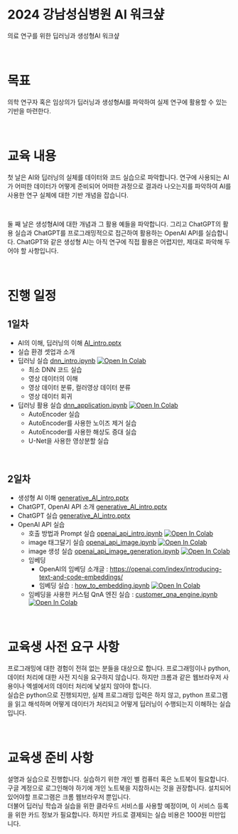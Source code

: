 # 2024 강남성심병원 AI 워크샾

의료 연구를 위한 딥러닝과 생성형AI 워크샾

<br>

# 목표

의학 연구자 혹은 임상의가 딥러닝과 생성형AI를 파악하여 실제 연구에 활용할 수 있는 기반을 마련한다.

<br>

# 교육 내용

첫 날은 AI와 딥러닝의 실체를 데이터와 코드 실습으로 파악합니다. 
연구에 사용되는 AI가 어떠한 데이터가 어떻게 준비되어 어떠한 과정으로 결과라 나오는지를 파악하여 AI를 사용한 연구 실체에 대한 기반 개념을 잡습니다.

<br>

둘 째 날은 생성형AI에 대한 개념과 그 활용 예들을 파악합니다.
그리고 ChatGPT의 활용 실습과 ChatGPT를 프로그래밍적으로 접근하여 활용하는 OpenAI API를 실습합니다.
ChatGPT와 같은 생성형 AI는 아직 연구에 직접 활용은 어렵지만, 제대로 파악해 두어야 할 사항입니다.

<br>

# 진행 일정

## 1일차

- AI의 이해, 딥러닝의 이해 [AI_intro.pptx](AI_intro.pptx)
- 실습 환경 셋업과 소개
- 딥러닝 실습 [dnn_intro.ipynb](material/dnn_intro.ipynb) [![Open In Colab](https://colab.research.google.com/assets/colab-badge.svg)](https://colab.research.google.com/github/dhrim/2024_kangnam_hallym_workshop/blob/main/material/dnn_intro.ipynb)
    - 최소 DNN 코드 실습
    - 영상 데이터의 이해
    - 영상 데이터 분류, 컬러영상 데이터 분류
    - 영상 데이터 회귀
- 딥러닝 활용 실습 [dnn_application.ipynb](material/dnn_application.ipynb) [![Open In Colab](https://colab.research.google.com/assets/colab-badge.svg)](https://colab.research.google.com/github/dhrim/2024_kangnam_hallym_workshop/blob/main/material/dnn_application.ipynb)
    - AutoEncoder 실습
    - AutoEncoder를 사용한 노이즈 제거 실습
    - AutoEncoder를 사용한 해상도 증대 실습
    - U-Net을 사용한 영상분할 실습


<br>

## 2일차
- 생성형 AI 이해 [generative_AI_intro.pptx](generative_AI_intro.pptx)
- ChatGPT, OpenAI API 소개 [generative_AI_intro.pptx](generative_AI_intro.pptx)
- ChatGPT 실습 [generative_AI_intro.pptx](generative_AI_intro.pptx)
- OpenAI API 실습
    - 호출 방법과 Prompt 실습 [openai_api_intro.ipynb](material/openai_api_intro.ipynb) [![Open In Colab](https://colab.research.google.com/assets/colab-badge.svg)](https://colab.research.google.com/github/dhrim/2024_kangnam_hallym_workshop/blob/main/material/openai_api_intro.ipynb)
    - image 태그달기 실습 [openai_api_image.ipynb](material/openai_api_image.ipynb) [![Open In Colab](https://colab.research.google.com/assets/colab-badge.svg)](https://colab.research.google.com/github/dhrim/2024_kangnam_hallym_workshop/blob/main/material/openai_api_image.ipynb)
    - image 생성 실습 [openai_api_image_generation.ipynb](material/openai_api_image_generation.ipynb) [![Open In Colab](https://colab.research.google.com/assets/colab-badge.svg)](https://colab.research.google.com/github/dhrim/2024_kangnam_hallym_workshop/blob/main/material/openai_api_image_generation.ipynb)
    - 임베딩
        - OpenAI의 임베딩 소개글 : https://openai.com/index/introducing-text-and-code-embeddings/
        - 임베딩 실습 : [how_to_embedding.ipynb](material/how_to_embedding.ipynb) [![Open In Colab](https://colab.research.google.com/assets/colab-badge.svg)](https://colab.research.google.com/github/dhrim/2024_kangnam_hallym_workshop/blob/main/material/how_to_embedding.ipynb)
    - 임베딩을 사용한 커스텀 QnA 엔진 실습 : [customer_qna_engine.ipynb](material/customer_qna_engine.ipynb) [![Open In Colab](https://colab.research.google.com/assets/colab-badge.svg)](https://colab.research.google.com/github/dhrim/2024_kangnam_hallym_workshop/blob/main/material/customer_qna_engine.ipynb)

<br>

# 교육생 사전 요구 사항
프로그래밍에 대한 경험이 전혀 없는 분들을 대상으로 합니다.
프로그래밍이나 python, 데이터 처리에 대한 사전 지식을 요구하지 않습니다.
하지만 크롬과 같은 웹브라우저 사용이나 엑셀에서의 데이터 처리에 낯설지 않아야 합니다.
<br>
실습은 python으로 진행되지만, 실제 프로그래밍 입력은 하지 않고, python 프로그램을 읽고 해석하며 어떻게 데이터가 처리되고 어떻게 딥러닝이 수행되는지 이해하는 실습입니다.

<br>

# 교육생 준비 사항

설명과 실습으로 진행합니다. 실습하기 위한 개인 별 컴퓨터 혹은 노트북이 필요합니다. 구글 계정으로 로그인해야 하기에 개인 노트북을 지참하시는 것을 권장합니다. 
설치되어 있어야할 프로그램은 크롬 웹브라우저 뿐입니다.
<br>
더불어 딥러닝 학습과 실습을 위한 클라우드 서비스를 사용할 예정이며, 이 서비스 등록을 위한 카드 정보가 필요합니다.
하지만 카드로 결제되는 실습 비용은 1000원 미만입니다.

